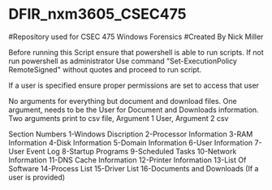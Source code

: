 # DFIR_nxm3605_CSEC475
#Repository used for CSEC 475 Windows Forensics
#Created By Nick Miller

Before running this Script ensure that powershell is able to run scripts. If not run powershell as administrator
Use command "Set-ExecutionPolicy RemoteSigned" without quotes and proceed to run script.

If a user is specified ensure proper permissions are set to access that user

No arguments for everything but document and download files.
One argument, needs to be the User for Document and Downloads information.
Two arguments print to csv file, Argument 1 User, Argument 2 csv

Section Numbers
1-Windows Discription
2-Processor Information
3-RAM Information
4-Disk Information
5-Domain Information
6-User Information
7-User Event Log
8-Startup Programs
9-Scheduled Tasks
10-Network Information
11-DNS Cache Information
12-Printer Information
13-List Of Software
14-Process List
15-Driver List
16-Documents and Downloads (If a user is provided)
